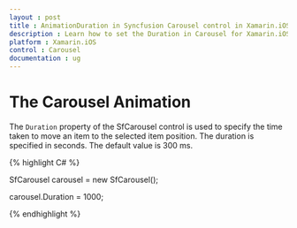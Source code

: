 ```yaml
---
layout : post
title : AnimationDuration in Syncfusion Carousel control in Xamarin.iOS
description : Learn how to set the Duration in Carousel for Xamarin.iOS
platform : Xamarin.iOS
control : Carousel
documentation : ug
---
```


# The Carousel Animation

The `Duration` property of the SfCarousel control is used to specify the time taken to move an item to the selected item position. The duration is specified in seconds.  The default value is 300 ms.

{% highlight C# %}

SfCarousel carousel = new SfCarousel();

carousel.Duration = 1000;

{% endhighlight %}

